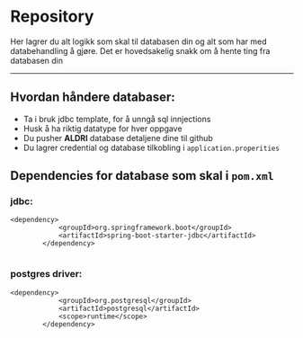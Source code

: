 # Repository

Her lagrer du alt logikk som skal til databasen din og alt som har med databehandling å gjøre. Det er hovedsakelig snakk
om å hente ting fra databasen din


---

## Hvordan håndere databaser:

- Ta i bruk jdbc template, for å unngå sql innjections
- Husk å ha riktig datatype for hver oppgave
- Du pusher **ALDRI** database detaljene dine til github
- Du lagrer credential og database tilkobling i ``application.properities``

## Dependencies for database som skal i ```pom.xml```

### jdbc:

```
<dependency>
            <groupId>org.springframework.boot</groupId>
            <artifactId>spring-boot-starter-jdbc</artifactId>
        </dependency>
        
```

### postgres driver:

```
<dependency>
            <groupId>org.postgresql</groupId>
            <artifactId>postgresql</artifactId>
            <scope>runtime</scope>
        </dependency>
```